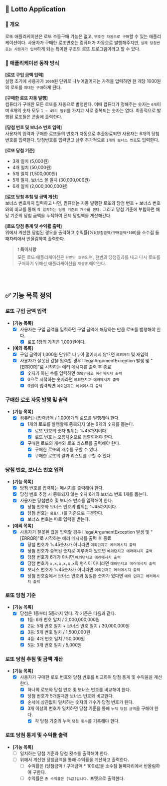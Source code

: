 ## 🎱 Lotto Application

### 📌 개요

로또 애플리케이션은 로또 수동구매 기능은 없고, `무조건 자동으로 구매`할 수 있는 애플리케이션이다.
사용자가 구매한 로또번호는 컴퓨터가 자동으로 발행해주지만, `실제 당첨번호는 사용자가 입력`하게 되는
특이한 구조의 로또 프로그램이라고 할 수 있다.

### 📌 애플리케이션 동작 방식

**[로또 구입 금액 입력]**   
실행 초기에 사용자가 `1000`원 단위로 나누어떨어지는 가격을 입력하면 한 개당 1000원의 로또를
`최대한 구매`하게 된다.

**[구매한 로또 자동 발행]**   
컴퓨터가 구매한 모든 로또를 자동으로 발행한다. 이때 컴퓨터가 정해주는
숫자는 `6개`이며 6개의 숫자 모두 `1 ~ 45의 범위`를 가지고 서로 중복되는 숫자는 없다.
최종적으로 발행된 로또들은 콘솔에 출력한다.

**[당첨 번호 및 보너스 번호 입력]**   
사용자의 입력과 구매한 로또들의 번호가 자동으로 추출완료되면 사용자는 6개의 당첨번호를 입력한다.
당첨번호를 입력받고 난후 추가적으로 `1개의 보너스 번호`도 입력한다.

**[로또 당첨 기준]**

- 3개 일치 (5,000원)
- 4개 일치 (50,000원)
- 5개 일치 (1,500,000원)
- 5개 일치, 보너스 볼 일치 (30,000,000원)
- 6개 일치 (2,000,000,000원)

**[로또 당첨 추첨 및 금액 계산]**   
보너스 번호까지 입력하고 나면, 컴퓨터는 자동 발행한 로또와 당첨 번호 + 보너스 번호와의 비교를 통해
`각 일치하는 당첨 기준의 개수를 센다.` 그리고 당첨 기준에 부합하면 해당 기준의 당첨 금액을 누적하여 전체 당첨액을 계산해간다.

**[로또 당첨 통계 및 수익률 출력]**   
위에서 계산한 당첨된 경우를 출력하고 수익률(%)(`당첨금액/구매금액*100`)을 소수점 둘째자리에서 반올림하여 출력한다.

> ❗️ **특이사항**   
> 모든 로또 애플리케이션은 `한번만 실행`되며, 한번의 당첨결과를 내고
> 다시 로또를 구매하기 위해선 애플리케이션을 `재실행` 해야한다.

<br><br>

## ✅ 기능 목록 정의

### 로또 구입 금액 입력
- **[기능 목록]**
    - [X] 사용자는 구입 금액을 입력하면 구입 금액에 해당하는 만큼 로또를 발행해야 한다.
        - [X] 로또 1장의 가격은 1,000원이다.

- **[예외 목록]**
    - [X] 구입 금액이 1,000원 단위로 나누어 떨어지지 않으면 `예외처리` 및 재입력
    - [X] 사용자가 잘못된 값을 입력할 경우 IllegalArgumentException 발생 및  "[ERROR]"로 시작하는 에러 메시지를 출력 후 종료
        - [X] 숫자가 아닌 수를 입력하면 `예외던지고 에러메시지 출력`
        - [X] 0으로 시작하는 숫자라면 `예외던지고 에러메시지 출력`
        - [X] 0원이 입력되면 `예외던지고 에러메시지 출력`

### 구매한 로또 자동 발행 및 출력
- **[기능 목록]**
    - [X] 컴퓨터는(입력금액 / 1,000)개의 로또를 발행해야 한다.
      - [X] 1개의 로또를 발행할때 중복되지 않는 6개의 숫자를 뽑는다.
          - [X] 로또 번호의 숫자 범위는 1~45까지이다.
          - [X] 로또 번호는 오름차순으로 정렬되어야 한다.
      - [X] 구매한 로또의 개수와 로또 리스트를 출력해야 한다.
          - [X] 구매한 로또의 개수를 구할 수 있다.
          - [X] 구매한 로또의 결과 리스트를 구할 수 있다.

### 당첨 번호, 보너스 번호 입력
- **[기능 목록]**
    - [x] 당첨 번호를 입력하는 메시지를 출력해야 한다.
    - [X] 당첨 번호 추첨 시 중복되지 않는 숫자 6개와 보너스 번호 1개를 뽑는다.
    - [X] 사용자는 당첨번호 및 보너스 번호를 입력해야 한다.
        - [X] 당첨 번호와 보너스 번호의 범위는 1~45까지이다.
        - [X] 당첨 번호는 `쉼표(,)`를 기준으로 구분한다.
        - [X] 보너스 번호는 따로 입력을 받는다.

- **[예외 목록]**
    - [X] 사용자가 잘못된 값을 입력할 경우 IllegalArgumentException 발생 및  "[ERROR]"로 시작하는 에러 메시지를 출력 후 종료
        - [X] 당첨 번호가 1~45숫자가 아니라면 `예외던지고 에러메시지 출력`
        - [X] 당첨 번호가 중복된 숫자로 이루어져 있으면 `예외던지고 에러메시지 출력`
        - [X] 당첨 번호가 6개가 아니면 `예외던지고 에러메시지 출력`
        - [X] 당첨 번호가 `x,x,x,x,x,x`의 형식이 아니라면 `예외던지고 에러메시지 출력`
        - [X] 보너스 번호가 1~45숫자가 아니라면 `예외던지고 에러메시지 출력`
        - [X] 당첨 번호중에서 보너스 번호와 동일한 숫자가 있다면 `예외 던지고 에러메시지 출력`

### 로또 당첨 기준
- **[기능 목록]**
    - [X] 당첨은 1등부터 5등까지 있다. 각 기준은 다음과 같다.
        - [X] 1등: 6개 번호 일치 / 2,000,000,000원
        - [X] 2등: 5개 번호 일치 + 보너스 번호 일치 / 30,000,000원
        - [X] 3등: 5개 번호 일치 / 1,500,000원
        - [X] 4등: 4개 번호 일치 / 50,000원
        - [X] 5등: 3개 번호 일치 / 5,000원

### 로또 당첨 추첨 및 금액 계산
- **[기능 목록]**
    - [X] 사용자가 구매한 로또 번호와 당첨 번호를 비교하여 당첨 통계 및 수익율을 계산한다.
        - [X] 하나의 로또와 당첨 번호 및 보너스 번호를 비교해야 한다.
        - [X] 당첨 번호가 5개일때만 보너스 번호와 비교한다.
        - [X] 순서에 상관없이 일치하는 숫자의 개수가 당첨 번호가 된다.
        - [X] 3개 이상의 번호가 일치하면 당첨 기준을 통해 `누적 당첨 금액`을 구해야 한다.
            - [X] 각 당첨 기준의 누적 `당첨 횟수`를 기록해야 한다.

### 로또 당첨 통계 및 수익률 출력
- **[기능 목록]**
    - [ ] 일치하는 당첨 기준과 당첨 횟수를 출력해야 한다.
    - [ ] 위에서 계산한 당첨금액을 통해 수익률을 계산하고 출력한다.
        - [ ] 수익률은 (당첨금액 / 구매금액 * 100)값을 소수점 둘째자리에서 반올림하여 구한다.
        - [ ] 수익률은 `총 수익률은 [%값]입니다.` 포멧으로 출력한다.
